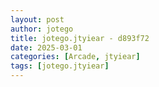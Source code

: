 ```yaml
---
layout: post
author: jotego
title: jotego.jtyiear - d893f72
date: 2025-03-01
categories: [Arcade, jtyiear]
tags: [jotego.jtyiear]
---
```


